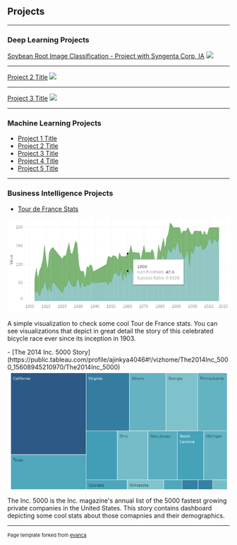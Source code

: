 ## Projects

---

### Deep Learning Projects 

[Soybean Root Image Classification - Project with Syngenta Corp, IA](/soybean)
<img src="images/soybeanimage.jpg?raw=true"/>

---
[Project 2 Title](/pdf/sample_presentation.pdf)
<img src="images/dummy_thumbnail.jpg?raw=true"/>

---
[Project 3 Title](http://example.com/)
<img src="images/dummy_thumbnail.jpg?raw=true"/>

---

### Machine Learning Projects

- [Project 1 Title](http://example.com/)
- [Project 2 Title](http://example.com/)
- [Project 3 Title](http://example.com/)
- [Project 4 Title](http://example.com/)
- [Project 5 Title](http://example.com/)

---

### Business Intelligence Projects

- [Tour de France Stats](https://public.tableau.com/profile/ajinkya4046#!/vizhome/TourdeFrance-Ajinkya/Dashboard1)
<img src="images/tourdefrance.PNG?raw=true"/>
<p>A simple visualization to check some cool Tour de France stats. You can see visualizations that depict in great detail the story of this celebrated bicycle race ever since its inception in 1903.</p>
- [The 2014 Inc. 5000 Story](https://public.tableau.com/profile/ajinkya4046#!/vizhome/The2014Inc_5000_15608945210970/The2014Inc_5000)
<img src="images/5000.PNG?raw=true"/>
<p>The Inc. 5000 is the Inc. magazine's annual list of the 5000 fastest growing private companies in the United States. This story contains dashboard depicting some cool stats about those comapnies and their demographics.</p>

---
<p style="font-size:11px">Page template forked from <a href="https://github.com/evanca/quick-portfolio">evanca</a></p>
<!-- Remove above link if you don't want to attibute -->
